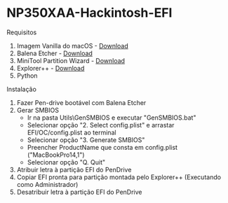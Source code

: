 # NP350XAA-Hackintosh-EFI

Requisitos
1. Imagem Vanilla do macOS - [Download](https://www.olarila.com/topic/6278-olarila-vanilla-images-macos-installer/)
2. Balena Etcher - [Download](https://etcher.balena.io/)
3. MiniTool Partition Wizard - [Download](https://www.partitionwizard.com/)
4. Explorer++ - [Download](https://explorerplusplus.com/download)
5. Python

Instalação
1. Fazer Pen-drive bootável com Balena Etcher
2. Gerar SMBIOS
   - Ir na pasta Utils\GenSMBIOS e executar "GenSMBIOS.bat"
   - Selecionar opção "2. Select config.plist" e arrastar EFI/OC/config.plist ao terminal
   - Selecionar opção "3. Generate SMBIOS"
   - Preencher ProductName que consta em config.plist ("MacBookPro14,1")
   - Selecionar opção "Q. Quit"
3. Atribuir letra à partição EFI do PenDrive
4. Copiar EFI pronta para partição montada pelo Explorer++ (Executando como Administrador)
5. Desatribuir letra à partição EFI do PenDrive
